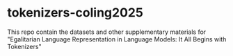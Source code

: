 # tokenizers-coling2025
This repo contain the datasets and other supplementary materials for "Egalitarian Language Representation in Language Models: It All Begins with Tokenizers"


